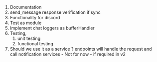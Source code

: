 1) Documentation
2) send_message response verification if sync
3) Functionality for discord
4) Test as module
5) Implement chat loggers as bufferHandler
6) Testing, 
   1) unit testing
   2) functional testing
7) Should we use it as a service ? endpoints will handle the request and call notification services - Not for now - if required in v2
